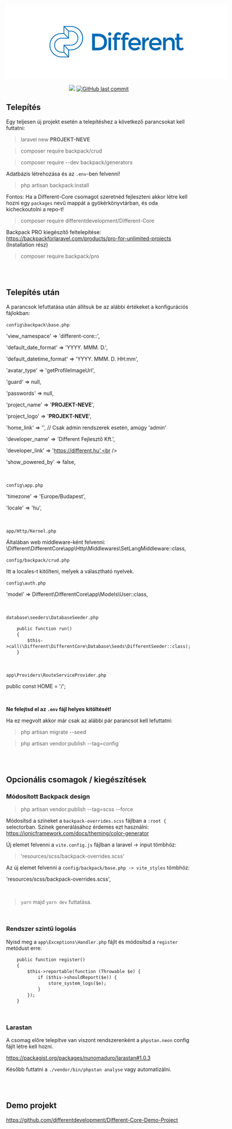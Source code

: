 <p align="center">
    <a href="https://different.hu/" title="different.hu"><img src="https://raw.githubusercontent.com/differentdevelopment/Different-Core/main/assets/img/different-logo.png" style="max-width: 600px"></a>
<p>
  
<p align="center">
    <a href="https://packagist.org/packages/differentdevelopment/Different-Core" title="Latest Version on Packagist"><img src="https://img.shields.io/packagist/v/differentdevelopment/Different-Core.svg?style=flat-square"></a>
    <a href="https://github.com/differentdevelopment/Different-Core/commits/main" title="Last commit"><img alt="GitHub last commit" src="https://img.shields.io/github/last-commit/differentdevelopment/Different-Core"></a>
</p>

## Telepítés

  

Egy teljesen új projekt esetén a telepítéshez a következő parancsokat kell futtatni:

  

> laravel new **PROJEKT-NEVE**  <br  />

> composer require backpack/crud<br  />

> composer require --dev backpack/generators <br  />

Adatbázis létrehozása és az `.env`-ben felvenni!

> php artisan backpack:install <br  />

Fontos: Ha a Different-Core csomagot szeretnéd fejleszteni akkor létre kell hozni egy `packages` nevű mappát a gyökérkönyvtárban, és oda kicheckoutolni a repo-t!

> composer require differentdevelopment/Different-Core <br  />

Backpack PRO kiegészítő feltelepítése: https://backpackforlaravel.com/products/pro-for-unlimited-projects (Installation rész)

> composer require backpack/pro <br  />

<br  />
<br  />

## Telepítés után

A parancsok lefuttatása után állítsuk be az alábbi értékeket a konfigurációs fájlokban:

  

`config\backpack\base.php`<br  />

'view_namespace' => 'different-core::',<br  />

'default_date_format' => 'YYYY. MMM. D.',<br  />

'default_datetime_format' => 'YYYY. MMM. D. HH:mm',<br  />

'avatar_type' => 'getProfileImageUrl',<br  />

'guard' => null,<br  />

'passwords' => null,<br  />

'project_name' => '**PROJEKT-NEVE**',<br  />

'project_logo' => '**PROJEKT-NEVE**',<br  />

'home_link' => '', // Csak admin rendszerek esetén, amúgy 'admin' <br  />

'developer_name' => 'Different Fejlesztő Kft.',<br  />

'developer_link' => 'https://different.hu',<br  />

'show_powered_by' => false,<br />

<br  />

`config\app.php`<br  />

'timezone' => 'Europe/Budapest',<br  />

'locale' => 'hu',<br  />

<br  />

`app/Http/Kernel.php`<br />

Általában web middleware-ként felvenni: \Different\DifferentCore\app\Http\Middlewares\SetLangMiddleware::class,

`config/backpack/crud.php`<br />

Itt a locales-t kitölteni, melyek a választható nyelvek.

`config\auth.php`<br  />

'model' => Different\DifferentCore\app\Models\User::class,<br  />

<br  />

`database\seeders\DatabaseSeeder.php`<br  />

```
    public function run()
    {
        $this->call(\Different\DifferentCore\Database\Seeds\DifferentSeeder::class);
    }
```

<br  />

`app\Providers\RouteServiceProvider.php`<br  />

public const HOME = '/';<br  />

<br  />

**Ne felejtsd el az `.env` fájl helyes kitöltését!**

  

Ha ez megvolt akkor már csak az alábbi pár parancsot kell lefuttatni:

  

> php artisan migrate --seed<br  />

> php artisan vendor:publish --tag=config<br  />

<br  />
<br  />

## Opcionális csomagok / kiegészítések<br />

### Módosított Backpack design<br />

> php artisan vendor:publish --tag=scss --force

Módosítsd a színeket a `backpack-overrides.scss` fájlban a `:root {` selectorban. Színek generálásához érdemes ezt használni: https://ionicframework.com/docs/theming/color-generator

Új elemet felvenni a `vite.config.js` fájlban a laravel -> input tömbhöz:<br />
> 'resources/scss/backpack-overrides.scss'

Az új elemet felvenni a `config/backpack/base.php -> vite_styles` tömbhöz:<br />

'resources/scss/backpack-overrides.scss',

<br  />

> `yarn` majd `yarn dev` futtatása.

<br  />

### Rendszer szintű logolás<br  />

Nyisd meg a `app\Exceptions\Handler.php` fájlt és módosítsd a `register` metódust erre:
```
    public function register()
    {
        $this->reportable(function (Throwable $e) {
            if ($this->shouldReport($e)) {
                store_system_logs($e);
            }
        });
    }
```

<br  />

### Larastan<br />

A csomag előre telepítve van viszont rendszerenként a `phpstan.neon` config fájlt létre kell hozni.<br  />

https://packagist.org/packages/nunomaduro/larastan#1.0.3<br/>

Később futtatni a `./vendor/bin/phpstan analyse` vagy automatizálni.<br/>

<br />
<br />

## Demo projekt<br />

https://github.com/differentdevelopment/Different-Core-Demo-Project
